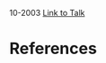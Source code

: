 

10-2003
[Link to Talk](https://www.churchofjesuschrist.org/study/general-conference/2003/10/sunday-afternoon-session?lang=eng)



# References
